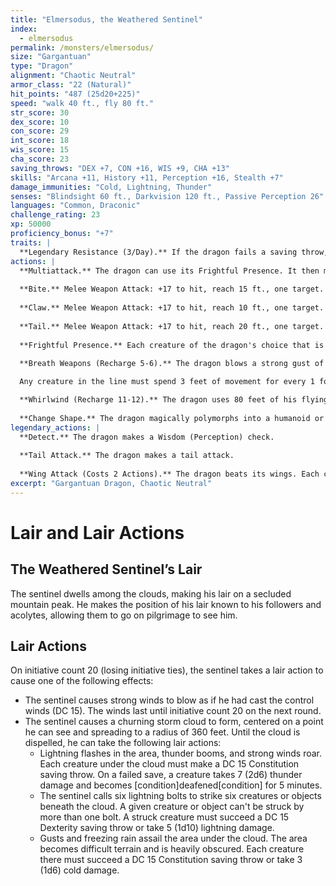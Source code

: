 ```yaml
---
title: "Elmersodus, the Weathered Sentinel"
index:
  - elmersodus 
permalink: /monsters/elmersodus/
size: "Gargantuan"
type: "Dragon"
alignment: "Chaotic Neutral"
armor_class: "22 (Natural)"
hit_points: "487 (25d20+225)"
speed: "walk 40 ft., fly 80 ft."
str_score: 30
dex_score: 10
con_score: 29
int_score: 18
wis_score: 15
cha_score: 23
saving_throws: "DEX +7, CON +16, WIS +9, CHA +13"
skills: "Arcana +11, History +11, Perception +16, Stealth +7"
damage_immunities: "Cold, Lightning, Thunder"
senses: "Blindsight 60 ft., Darkvision 120 ft., Passive Perception 26"
languages: "Common, Draconic"
challenge_rating: 23
xp: 50000
proficiency_bonus: "+7"
traits: |
  **Legendary Resistance (3/Day).** If the dragon fails a saving throw, it can choose to succeed instead.
actions: |
  **Multiattack.** The dragon can use its Frightful Presence. It then makes three attacks: one with its bite and two with its claws.
  
  **Bite.** Melee Weapon Attack: +17 to hit, reach 15 ft., one target. Hit: 21 (2d10 + 10) piercing damage.
  
  **Claw.** Melee Weapon Attack: +17 to hit, reach 10 ft., one target. Hit: 17 (2d6 + 10) slashing damage.
  
  **Tail.** Melee Weapon Attack: +17 to hit, reach 20 ft., one target. Hit: 19 (2d8 + 10) bludgeoning damage.
  
  **Frightful Presence.** Each creature of the dragon's choice that is within 120 feet of the dragon and aware of it must succeed on a DC 21 Wisdom saving throw or become frightened for 1 minute. A creature can repeat the saving throw at the end of each of its turns, ending the effect on itself on a success. If a creature's saving throw is successful or the effect ends for it, the creature is immune to the dragon's Frightful Presence for the next 24 hours.
  
  **Breath Weapons (Recharge 5-6).** The dragon blows a strong gust of wind in a line 90 feet long and 10 feet wide, which lasts up to 1 round or until he takes another action. Each creature in that area must make a DC 24 Dexterity saving throw, taking 65 (10d12) bludgeoning damage on a failed save or half as much on a successful one. In addition, a Large or smaller creature that fails the save must succeed a Strength saving throw or be pushed back 30 feet and knocked prone.

  Any creature in the line must spend 3 feet of movement for every 1 foot it moves when moving closer to the sentinel. The gust disperses gas or vapor, and it extinguishes any flames, unprotected and protected, in the area.

  **Whirlwind (Recharge 11-12).** The dragon uses 80 feet of his flying speed to fly up 40 feet upwards in a swirling motion, creating a whirlwind spell (DC 24). On following turns, maintaining concentration on it costs 40 feet of his flying speed, and he can use up to 30 feet of flying speed to move it along the ground. The remaining flying speed can only be used for vertical movement.
  
  **Change Shape.** The dragon magically polymorphs into a humanoid or beast that has a challenge rating no higher than its own, or back into its true form. It reverts to its true form if it dies. Any equipment it is wearing or carrying is absorbed or borne by the new form (the dragon's choice). In a new form, the dragon retains its alignment, hit points, Hit Dice, ability to speak, proficiencies, Legendary Resistance, lair actions, and Intelligence, Wisdom, and Charisma scores, as well as this action. Its statistics and capabilities are otherwise replaced by those of the new form, except any class features or legendary actions of that form.  
legendary_actions: |
  **Detect.** The dragon makes a Wisdom (Perception) check.
  
  **Tail Attack.** The dragon makes a tail attack.
  
  **Wing Attack (Costs 2 Actions).** The dragon beats its wings. Each creature within 15 ft. of the dragon must succeed on a DC 25 Dexterity saving throw or take 17 (2d6 + 10) bludgeoning damage and be knocked prone. The dragon can then fly up to half its flying speed.
excerpt: "Gargantuan Dragon, Chaotic Neutral"
---
```


# Lair and Lair Actions

## The Weathered Sentinel’s Lair
The sentinel dwells among the clouds, making his lair on a secluded mountain peak. He makes the position of his lair known to his followers and acolytes, allowing them to go on pilgrimage to see him.

## Lair Actions
On initiative count 20 (losing initiative ties), the sentinel takes a lair action to cause one of the following effects:

- The sentinel causes strong winds to blow as if he had cast the control winds (DC 15). The winds last until initiative count 20 on the next round.
- The sentinel causes a churning storm cloud to form, centered on a point he can see and spreading to a radius of 360 feet. Until the cloud is dispelled, he can take the following lair actions:
  - Lightning flashes in the area, thunder booms, and strong winds roar. Each creature under the cloud must make a DC 15 Constitution saving throw. On a failed save, a creature takes 7 (2d6) thunder damage and becomes [condition]deafened[condition] for 5 minutes.
  - The sentinel calls six lightning bolts to strike six creatures or objects beneath the cloud. A given creature or object can't be struck by more than one bolt. A struck creature must succeed a DC 15 Dexterity saving throw or take 5 (1d10) lightning damage.
  - Gusts and freezing rain assail the area under the cloud. The area becomes difficult terrain and is heavily obscured. Each creature there must succeed a DC 15 Constitution saving throw or take 3 (1d6) cold damage.